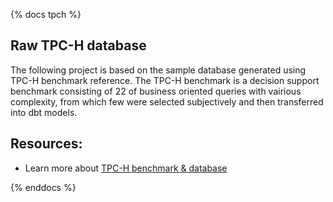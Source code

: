 {% docs tpch %}

## Raw TPC-H database

The following project is based on the sample database generated using TPC-H benchmark reference. The TPC-H benchmark is a decision support benchmark consisting of 22 of business oriented queries with vairious complexity, from which few were selected subjectively and then transferred into dbt models.

## Resources:

- Learn more about [TPC-H benchmark & database](http://www.tpc.org/tpch/)

{% enddocs %}